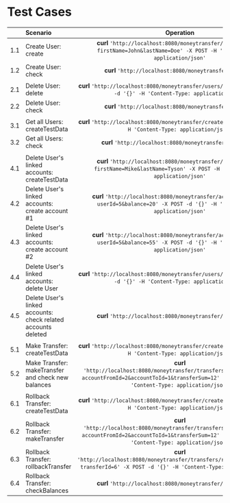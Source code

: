 # Test Cases

|| Scenario        | Operation         | Result        |
|:-:|:-----------------|:-------------:|:-------------:|
|1.1| Create User: create | **curl** `'http://localhost:8080/moneytransfer/users/create?firstName=John&lastName=Doe' -X POST -H 'Content-Type: application/json'` |![](/additional/test/1_createUser_create.png)|
|1.2| Create User: check | **curl** `'http://localhost:8080/moneytransfer/users/1'` |![](/additional/test/1_createUser_get.png)|
| |   |   |   |
|2.1| Delete User: delete | **curl** `'http://localhost:8080/moneytransfer/users/delete/1' -X DELETE -d '{}' -H 'Content-Type: application/json'` |![](/additional/test/2_deleteUser_delete.png)|
|2.2| Delete User: check | **curl** `'http://localhost:8080/moneytransfer/users/1'` |![](/additional/test/2_deleteUser_check.png)|
| |   |   |   |
|3.1| Get all Users: createTestData | **curl** `'http://localhost:8080/moneytransfer/createTestData' -X POST -H 'Content-Type: application/json'` |![](/additional/test/3_getAllUsers_createTestData.png)|
|3.2| Get all Users: check | **curl** `'http://localhost:8080/moneytransfer/users/all'` |![](/additional/test/3_getAllUsers_check.png)|
| |   |   |   |
|4.1| Delete User's linked accounts: createTestData | **curl** `'http://localhost:8080/moneytransfer/users/create?firstName=Mike&lastName=Tyson' -X POST -H 'Content-Type: application/json'` |![](/additional/test/4_deleteUserAccountsByConstraint_createUser.png)|
|4.2| Delete User's linked accounts: create account #1 | **curl** `'http://localhost:8080/moneytransfer/accounts/create?userId=5&balance=20' -X POST -d '{}' -H 'Content-Type: application/json'` |![](/additional/test/4_deleteUserAccountsByConstraint_createAccount1.png)|
|4.3| Delete User's linked accounts: create account #2 | **curl** `'http://localhost:8080/moneytransfer/accounts/create?userId=5&balance=55' -X POST -d '{}' -H 'Content-Type: application/json'` |![](/additional/test/4_deleteUserAccountsByConstraint_createAccount2.png)|
|4.4| Delete User's linked accounts: delete User | **curl** `'http://localhost:8080/moneytransfer/users/delete/5' -X DELETE -d '{}' -H 'Content-Type: application/json'` |![](/additional/test/4_deleteUserAccountsByConstraint_deleteUser.png)|
|4.5| Delete User's linked accounts: check related accounts deleted | **curl** `'http://localhost:8080/moneytransfer/accounts/all'` |![](/additional/test/4_deleteUserAccountsByConstraint_check.png)|
| |   |   |   |
|5.1| Make Transfer: createTestData | **curl** `'http://localhost:8080/moneytransfer/createTestData' -X POST -H 'Content-Type: application/json'` |![](/additional/test/5_makeTransfer_createTestData.png)|
|5.2| Make Transfer: makeTransfer and check new balances | **curl** `'http://localhost:8080/moneytransfer/transfers/makeTransaction?accountFromId=2&accountToId=1&transferSum=12' -X POST -d '{}' -H 'Content-Type: application/json'` |![](/additional/test/5_makeTransfer_makeTransfer.png)|
| |   |   |   |
|6.1| Rollback Transfer: createTestData | **curl** `'http://localhost:8080/moneytransfer/createTestData' -X POST -H 'Content-Type: application/json'` |![](/additional/test/6_rollbackTransfer_createTestData.png)|
|6.2| Rollback Transfer: makeTransfer | **curl** `'http://localhost:8080/moneytransfer/transfers/makeTransaction?accountFromId=2&accountToId=1&transferSum=12' -X POST -d '{}' -H 'Content-Type: application/json'` |![](/additional/test/6_rollbackTransfer_makeTransaction.png)|
|6.3| Rollback Transfer: rollbackTransfer | **curl** `'http://localhost:8080/moneytransfer/transfers/rollbackTransaction?transferId=6' -X POST -d '{}' -H 'Content-Type: application/json'` |![](/additional/test/6_rollbackTransfer_rollbackTransaction.png)|
|6.4| Rollback Transfer: checkBalances | **curl** `'http://localhost:8080/moneytransfer/accounts/all'` |![](/additional/test/6_rollbackTransfer_checkBalances.png)|

